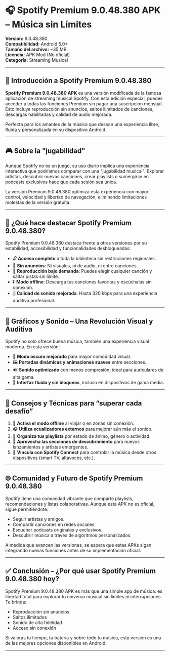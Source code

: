 # 🎧 Spotify Premium 9.0.48.380 APK – Música sin Límites

**Versión:** 9.0.48.380  
**Compatibilidad:** Android 5.0+  
**Tamaño del archivo:** ~35 MB  
**Licencia:** APK Mod (No oficial)  
**Categoría:** Streaming Musical  

---


## 📄 Introducción a Spotify Premium 9.0.48.380

**Spotify Premium 9.0.48.380 APK** es una versión modificada de la famosa aplicación de streaming musical Spotify. Con esta edición especial, puedes acceder a todas las funciones Premium sin pagar una suscripción mensual. Esto incluye reproducción sin anuncios, saltos ilimitados de canciones, descargas habilitadas y calidad de audio mejorada.

Perfecta para los amantes de la música que desean una experiencia libre, fluida y personalizada en su dispositivo Android.

---

## 🎮 Sobre la "jugabilidad"

Aunque Spotify no es un juego, su uso diario implica una experiencia interactiva que podríamos comparar con una "jugabilidad musical". Explorar artistas, descubrir nuevas canciones, crear playlists o sumergirse en podcasts exclusivos hace que cada sesión sea única.

La versión Premium 9.0.48.380 optimiza esta experiencia con mayor control, velocidad y libertad de navegación, eliminando limitaciones molestas de la versión gratuita.

---

## 🌟 ¿Qué hace destacar Spotify Premium 9.0.48.380?

Spotify Premium 9.0.48.380 destaca frente a otras versiones por su estabilidad, accesibilidad y funcionalidades desbloqueadas:

- 🔓 **Acceso completo** a toda la biblioteca sin restricciones regionales.
- 🚫 **Sin anuncios**: Ni visuales, ni de audio, ni entre canciones.
- 🔁 **Reproducción bajo demanda**: Puedes elegir cualquier canción y saltar pistas sin límite.
- ⏬ **Modo offline**: Descarga tus canciones favoritas y escúchalas sin conexión.
- 🎚️ **Calidad de sonido mejorada**: Hasta 320 kbps para una experiencia auditiva profesional.

---

## 🎨 Gráficos y Sonido – Una Revolución Visual y Auditiva

Spotify no solo ofrece buena música, también una experiencia visual moderna. En esta versión:

- 🌙 **Modo oscuro mejorado** para mayor comodidad visual.
- 🖼️ **Portadas dinámicas y animaciones suaves** entre secciones.
- 🔊 **Sonido optimizado** con menos compresión, ideal para auriculares de alta gama.
- 📱 **Interfaz fluida y sin bloqueos**, incluso en dispositivos de gama media.

---

## 🧠 Consejos y Técnicas para “superar cada desafío”

1. 📶 **Activa el modo offline** al viajar o en zonas sin conexión.
2. 🎧 **Utiliza ecualizadores externos** para mejorar aún más el sonido.
3. 📁 **Organiza tus playlists** por estado de ánimo, género o actividad.
4. 🔎 **Aprovecha las secciones de descubrimiento** para nuevos lanzamientos y artistas emergentes.
5. 🔗 **Vincula con Spotify Connect** para controlar la música desde otros dispositivos (smart TV, altavoces, etc.).

---

## 🌐 Comunidad y Futuro de Spotify Premium 9.0.48.380

Spotify tiene una comunidad vibrante que comparte playlists, recomendaciones y listas colaborativas. Aunque esta APK no es oficial, sigue permitiéndote:

- Seguir artistas y amigos.
- Compartir canciones en redes sociales.
- Escuchar podcasts originales y exclusivos.
- Descubrir música a través de algoritmos personalizados.

A medida que avancen las versiones, se espera que estas APKs sigan integrando nuevas funciones antes de su implementación oficial.

---

## ✅ Conclusión – ¿Por qué usar Spotify Premium 9.0.48.380 hoy?

Spotify Premium 9.0.48.380 APK es más que una simple app de música: es libertad total para explorar tu universo musical sin límites ni interrupciones. Te brinda:

- Reproducción sin anuncios
- Saltos ilimitados
- Sonido de alta fidelidad
- Acceso sin conexión

Si valoras tu tiempo, tu batería y sobre todo tu música, esta versión es una de las mejores opciones disponibles en Android.

---
